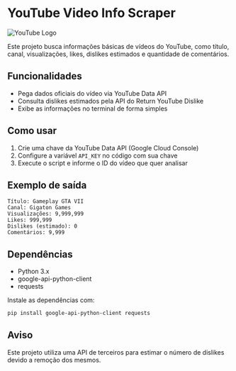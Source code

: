 # YouTube Video Info Scraper

![YouTube Logo](https://upload.wikimedia.org/wikipedia/commons/b/b8/YouTube_Logo_2017.svg)

Este projeto busca informações básicas de vídeos do YouTube, como título, canal, visualizações, likes, dislikes estimados e quantidade de comentários.

## Funcionalidades

- Pega dados oficiais do vídeo via YouTube Data API
- Consulta dislikes estimados pela API do Return YouTube Dislike
- Exibe as informações no terminal de forma simples

## Como usar

1. Crie uma chave da YouTube Data API (Google Cloud Console)
2. Configure a variável `API_KEY` no código com sua chave
3. Execute o script e informe o ID do vídeo que quer analisar

## Exemplo de saída

```
Título: Gameplay GTA VII
Canal: Gigaton Games
Visualizações: 9,999,999
Likes: 999,999
Dislikes (estimado): 0 
Comentários: 9,999
```

## Dependências

- Python 3.x  
- google-api-python-client  
- requests

Instale as dependências com:

```bash
pip install google-api-python-client requests
```

## Aviso
 
Este projeto utiliza uma API de terceiros para estimar o número de dislikes devido a remoção dos mesmos.
